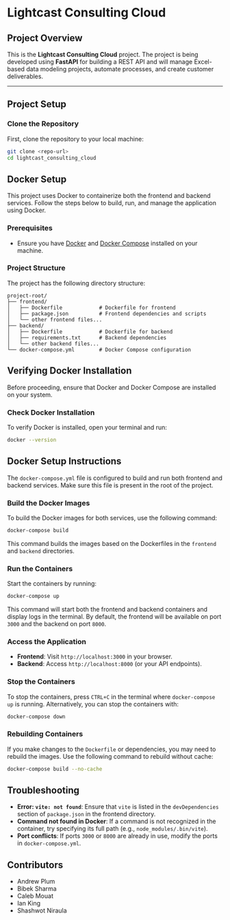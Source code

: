 
# Lightcast Consulting Cloud

## Project Overview
This is the **Lightcast Consulting Cloud** project. The project is being developed using **FastAPI** for building a REST API and will manage Excel-based data modeling projects, automate processes, and create customer deliverables.

---

## Project Setup

### Clone the Repository
First, clone the repository to your local machine:
```bash
git clone <repo-url>
cd lightcast_consulting_cloud
```

## Docker Setup

This project uses Docker to containerize both the frontend and backend services. Follow the steps below to build, run, and manage the application using Docker.

### Prerequisites

- Ensure you have [Docker](https://www.docker.com/products/docker-desktop) and [Docker Compose](https://docs.docker.com/compose/) installed on your machine.

### Project Structure

The project has the following directory structure:

```plaintext
project-root/
├── frontend/
│   ├── Dockerfile            # Dockerfile for frontend
│   ├── package.json          # Frontend dependencies and scripts
│   └── other frontend files...
├── backend/
│   ├── Dockerfile            # Dockerfile for backend
│   ├── requirements.txt      # Backend dependencies
│   └── other backend files...
└── docker-compose.yml        # Docker Compose configuration
```

## Verifying Docker Installation

Before proceeding, ensure that Docker and Docker Compose are installed on your system.

###  Check Docker Installation
To verify Docker is installed, open your terminal and run:

```bash
docker --version
```
## Docker Setup Instructions

The `docker-compose.yml` file is configured to build and run both frontend and backend services. Make sure this file is present in the root of the project.

### Build the Docker Images

To build the Docker images for both services, use the following command:

```bash
docker-compose build
```

This command builds the images based on the Dockerfiles in the `frontend` and `backend` directories.

### Run the Containers

Start the containers by running:

```bash
docker-compose up
```

This command will start both the frontend and backend containers and display logs in the terminal. By default, the frontend will be available on port `3000` and the backend on port `8000`.

### Access the Application

- **Frontend**: Visit `http://localhost:3000` in your browser.
- **Backend**: Access `http://localhost:8000` (or your API endpoints).

### Stop the Containers

To stop the containers, press `CTRL+C` in the terminal where `docker-compose up` is running. Alternatively, you can stop the containers with:

```bash
docker-compose down
```

### Rebuilding Containers

If you make changes to the `Dockerfile` or dependencies, you may need to rebuild the images. Use the following command to rebuild without cache:

```bash
docker-compose build --no-cache
```

## Troubleshooting

- **Error: `vite: not found`**: Ensure that `vite` is listed in the `devDependencies` section of `package.json` in the frontend directory.
- **Command not found in Docker**: If a command is not recognized in the container, try specifying its full path (e.g., `node_modules/.bin/vite`).
- **Port conflicts**: If ports `3000` or `8000` are already in use, modify the ports in `docker-compose.yml`.


## Contributors
- Andrew Plum
- Bibek Sharma
- Caleb Mouat
- Ian King
- Shashwot Niraula
